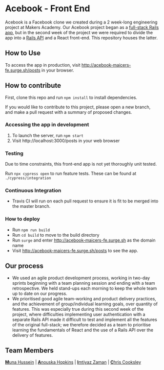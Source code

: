# Acebook - Front End

Acebook is a Facebook clone we created during a 2 week-long engineering project at Makers Academy. Our Acebook project began as a [full-stack Rails app](https://github.com/Learner5200/acebook-MAICers), but in the second week of the project we were required to divide the app into a [Rails API](https://github.com/imtiyazzaman1/acebook-MAICers-backend) and a React front-end. This repository houses the latter.

## How to Use

To access the app in production, visit http://acebook-maicers-fe.surge.sh/posts in your browser.

## How to contribute

First, clone this repo and run `npm install` to install dependencies.

If you would like to contribute to this project, please open a new branch, and make a pull request with a summary of proposed changes.

### Accessing the app in development

1. To launch the server, run `npm start`
2. Visit http://localhost:3000/posts in your web browser

### Testing

Due to time constraints, this front-end app is not yet thoroughly unit tested.

Run `npx cypress open` to run feature tests. These can be found at `./cypress/integration`

### Continuous Integration

* Travis CI will run on each pull request to ensure it is fit to be merged into the master branch.

### How to deploy
* Run `npm run build`
* Run `cd build` to move to the build directory
* Run `surge` and enter http://acebook-maicers-fe.surge.sh as the domain name
* Visit http://acebook-maicers-fe.surge.sh/posts to see the app.

## Our process

* We used an agile product development process, working in two-day sprints beginning with a team planning session and ending with a team retrospective. We held stand-ups each morning to keep the whole team up to date on our progress.
* We prioritised good agile team-working and product delivery practices, and the achievement of group/individual learning goals, over quantity of features. This was especially true during this second week of the project, where difficulties implementing user authentication with a separate Rails API made it difficult to test and implement all the features of the original full-stack; we therefore decided as a team to prioritise learning the fundamentals of React and the use of a Rails API over the delivery of features.

## Team Members
[**M**una Hussein](https://github.com/MHUS25) |
[**A**nouska Hopkins](https://github.com/ahopkins94) |
[**I**mtiyaz Zaman](https://github.com/imtiyazzaman1)  |
[**C**hris Cooksley](https://github.com/Learner5200)

